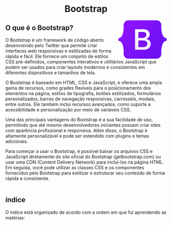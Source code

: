 <h1 align="center"> Bootstrap</h1>

<p align="center">
  <img align="right" alt="logo do docker" src="../../public/logo-bootstrap.png" width="30%">
</p>

## O que é o Bootstrap?

O Bootstrap é um framework de código aberto desenvolvido pelo Twitter que permite criar interfaces web responsivas e estilizadas de forma rápida e fácil. Ele fornece um conjunto de estilos CSS pré-definidos, componentes interativos e utilitários JavaScript que podem ser usados para criar layouts modernos e consistentes em diferentes dispositivos e tamanhos de tela.

O Bootstrap é baseado em HTML, CSS e JavaScript, e oferece uma ampla gama de recursos, como grades flexíveis para o posicionamento dos elementos na página, estilos de tipografia, botões estilizados, formulários personalizados, barras de navegação responsivas, carrosséis, modais, entre outros. Ele também inclui recursos avançados, como suporte a acessibilidade e personalização por meio de variáveis CSS.

Uma das principais vantagens do Bootstrap é a sua facilidade de uso, permitindo que até mesmo desenvolvedores iniciantes possam criar sites com aparência profissional e responsiva. Além disso, o Bootstrap é altamente personalizável e pode ser estendido com plugins e temas adicionais.

Para começar a usar o Bootstrap, é possível baixar os arquivos CSS e JavaScript diretamente do site oficial do Bootstrap (getbootstrap.com) ou usar uma CDN (Content Delivery Network) para incluí-los na página HTML. Em seguida, você pode utilizar as classes CSS e os componentes fornecidos pelo Bootstrap para estilizar e estruturar seu conteúdo de forma rápida e consistente.
<br><br>

<h2>índice</h2>
O índice está organizado de acordo com a ordem em que fui aprendendo as matérias:
<br>
<br>